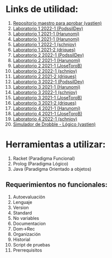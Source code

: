 # Links de utilidad:
1. [Repositorio maestro para aprobar (vastien)](https://github.com/vastien/paradigmas-de-la-programacion)
2. [Laboratorio 1 2022-1 (PodssilDev)](https://github.com/PodssilDev/Paradigmas_Laboratorio_1_Racket_Scheme)
3. [Laboratorio 1 2021-1 (Harunomi)](https://github.com/Harunomi/Lab1_20387754_Parada)
4. [Laboratorio 1 2021-1 (Harunomi)](https://github.com/JoseToroB/lab1_20329232_Toro)
5. [Laboratorio 1 2022-1 (schnjov)](https://github.com/schnjov/lab1_20278543_Schneider)
6. [Laboratorio 1 2021-2 (driques)](https://github.com/driques/lab1_20595397_Riquelme)
7. [Laboratorio 2 2022-1 (PodssilDev)](https://github.com/PodssilDev/Paradigmas_Laboratorio_2_Prolog)
8. [Laboratorio 2 2021-1 (Harunomi)](https://github.com/Harunomi/Lab2_20387754_Parada)
9. [Laboratorio 2 2021-1 (JoseToroB)](https://github.com/JoseToroB/lab2_20329232_Toro)
10. [Laboratorio 2 2022-1 (schnjov)](https://github.com/schnjov/lab2_20278543_Schneider)
11. [Laboratorio 2 2021-2 (driques)](https://github.com/driques/lab2_20595397_Riquelme)
12. [Laboratorio 3 2022-1 (PodssilDev)](https://github.com/PodssilDev/Paradigmas_Laboratorio_3_POO_Java)
13. [Laboratorio 3 2021-1 (Harunomi)](https://github.com/Harunomi/Lab3_20387754_Parada)
14. [Laboratorio 3 2022-1 (schnjov)](https://github.com/schnjov/lab3_20278543_Schneider)
15. [Laboratorio 3 2021-1 (JoseToroB)](https://github.com/JoseToroB/lab3_20329232_Toro)
16. [Laboratorio 3 2021-2 (driques)](https://github.com/driques/lab3_20595397_Riquelme)
17. [Laboratorio 4 2021-1 (Harunomi)](https://github.com/Harunomi/Lab4_20387754_Parada)
18. [Laboratorio 4 2021-1 (JoseToroB)](https://github.com/JoseToroB/lab4_20329232_Toro)
19. [Laboratorio 4 2022-1 (schnjov)](https://github.com/schnjov/lab4_20278543_Schneider)
20. [Simulador de Drobble - Lógico (vastien)](https://github.com/vastien/prolog-dobble-simulator/)

# Herramientas a utilizar:
1. Racket (Paradigma Funcional) 
2. Prolog (Paradigma Lógico)
3. Java (Paradigma Orientado a objetos)

## Requerimientos no funcionales:
1. Autoevaluaciön
2. Lenguaje
3. Version
4. Standard
5. No variables
6. Documentacion
7. Dom->Rec
8. Organización
9. Historial
10. Script de pruebas
11. Prerrequisitos